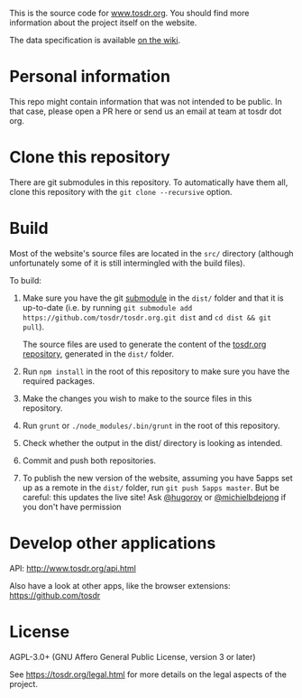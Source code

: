 This is the source code for www.tosdr.org. You should
find more information about the project itself on the website.

<!--Overview
========

We welcome other people to copy this project for other specific purposes (like a ToS;DR specific for API terms) or for country-specific (translation and national law issues). Just:

 1. open a public mailing list for people to contribute and start translating,
 2. fork the code from https://github.com/tosdr/tosdr-build and translate, or adapt, etc.
 3. change the name and the logo, and have a look at the license (AGPL for HTML/JS/CSS and CC BY SA for JSON) 

-->

The data specification is available [on the wiki][wiki].

[wiki]: https://github.com/tosdr/tosdr.org/wiki

Personal information
====================

This repo might contain information that was not intended to be public. In that case, please open a PR here or send us an email at team at tosdr dot org.

Clone this repository
=====================

There are git submodules in this repository. To automatically have them all, clone this repository with the `git clone --recursive` option.

Build
=====
Most of the website's source files are located in the `src/` directory (although unfortunately some of it is still intermingled with the build files). 

To build:

1. Make sure you have the git [submodule](http://www.git-scm.com/book/en/Git-Tools-Submodules) in the `dist/` folder and that it is up-to-date (i.e. by running `git submodule add https://github.com/tosdr/tosdr.org.git dist` and `cd dist && git pull`).

    The source files are used to generate the content of the [tosdr.org repository](https://github.com/tosdr/tosdr.org), generated in the `dist/` folder. 

2. Run `npm install` in the root of this repository to make sure you have the required packages.
3. Make the changes you wish to make to the source files in this repository.
4. Run `grunt` or `./node_modules/.bin/grunt` in the root of this repository.
5. Check whether the output in the dist/ directory is looking as intended.
6. Commit and push both repositories.
7. To publish the new version of the website, assuming you have 5apps set up as a remote in the `dist/` folder, run `git push 5apps master`. But be careful: this updates the live site! Ask [@hugoroy] or [@michielbdejong] if you don't have permission

[@hugoroy]: https://github.com/hugoroy
[@michielbdejong]: https://github.com/michielbdejong

<!-- This should have its own README
Import
======
To import new and/or updated threads from the Google Group:

* Open [import/bookmarklet.html](https://tosdr.org/import/bookmarklet.html) with Firefox, and follow instructions there; save result to `./import/newThreadSubjects.json` in your checked out local git repo
* Run `node ./import/prettifyNewThreadSubjects.js`
* create `./import/imapCredentials.js` from `./import/imapCredentials.js.sample`
* (from the repo root:) `git pull; npm install ; cd import ; mkdir rawPosts ; cd rawPosts ; node ../searcher.js` (you may have to set 'allow less secure apps' if the imap account is a gmail account).
* `cd .. ; node threadMatcher.js > ../index/threads.json`
* `cd .. ; node scripts/newPointsForNewThreads.js ; sh build.sh`
* `git status ; git add . ; git commit -am"import from Google Groups"; git push; git push 5apps master`

Curate
======
These scripts are what I (Michiel) currently use for curating points after import. The ideas is to integrate these into the web interface:

* `node scripts/curator.js` - will run a curating webinterface on http://localhost:21337/ that lets you change the (local) files on disk
* `cd dist; node ../scripts/checkcases.js` - an interactive command-line tool that helps you assign cases to points that don't have one yet
* `cd dist; node ../scripts/checkclasses.js` - outputs recommendations for adding/updating the class of services, based on their data points
-->


Develop other applications
==========================

API: http://www.tosdr.org/api.html 

Also have a look at other apps, like the browser extensions: https://github.com/tosdr


License
======

AGPL-3.0+ (GNU Affero General Public License, version 3 or later)

See <https://tosdr.org/legal.html> for more details on the legal aspects of the project.
